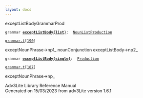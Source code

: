 ```yaml
---
layout: docs
---
```

<span class="title">exceptListBody</span><span class="type">GrammarProd</span>

`grammar `**[`exceptListBody(list)`](../object/exceptListBody(list).html)**` :   `[`NounListProduction`](../object/NounListProduction.html)

[`grammar.t`](../file/grammar.t.html)`[`[`190`](../source/grammar.t.html#190)`]`

<div class="gramrule">

exceptNounPhrase-\>np1\_ nounConjunction exceptListBody-\>np2\_  

</div>

`grammar `**[`exceptListBody(single)`](../object/exceptListBody(single).html)**` :   `[`Production`](../object/Production.html)

[`grammar.t`](../file/grammar.t.html)`[`[`187`](../source/grammar.t.html#187)`]`

<div class="gramrule">

exceptNounPhrase-\>np\_

</div>

<div class="ftr">

Adv3Lite Library Reference Manual  
Generated on 15/03/2023 from adv3Lite version 1.6.1

</div>
